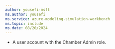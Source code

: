 ```yaml
---
author: yousefi-msft
ms.author: yousefi
ms.service: azure-modeling-simulation-workbench
ms.topic: include
ms.date: 08/20/2024
---
```

* A user account with the Chamber Admin role.
